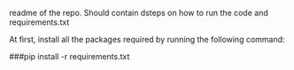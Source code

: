readme of the repo.
Should contain dsteps on how to run the code and requirements.txt

At first, install all the packages required by running the following command:

###pip install -r requirements.txt
